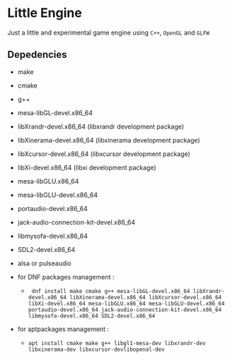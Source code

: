 # Little Engine

Just a little and experimental game engine using ```C++```, ```OpenGL``` and ```GLFW```

## Depedencies

- make
- cmake
- g++
- mesa-libGL-devel.x86_64
- libXrandr-devel.x86_64 (libxrandr development package)
- libXinerama-devel.x86_64 (libxinerama development package)
- libXcursor-devel.x86_64 (libxcursor development package)
- libXi-devel.x86_64 (libxi development package)
- mesa-libGLU.x86_64
- mesa-libGLU-devel.x86_64
- portaudio-devel.x86_64
- jack-audio-connection-kit-devel.x86_64
- libmysofa-devel.x86_64
- SDL2-devel.x86_64
- alsa or pulseaudio

- for DNF packages management : 
	- ` dnf install make cmake g++ mesa-libGL-devel.x86_64 libXrandr-devel.x86_64 libXinerama-devel.x86_64 libXcursor-devel.x86_64 libXi-devel.x86_64 mesa-libGLU.x86_64 mesa-libGLU-devel.x86_64 portaudio-devel.x86_64 jack-audio-connection-kit-devel.x86_64 libmysofa-devel.x86_64 SDL2-devel.x86_64`
- for aptpackages management :
	- `apt install cmake make g++ libgl1-mesa-dev libxrandr-dev libxinerama-dev libxcursor-devlibopenal-dev`
